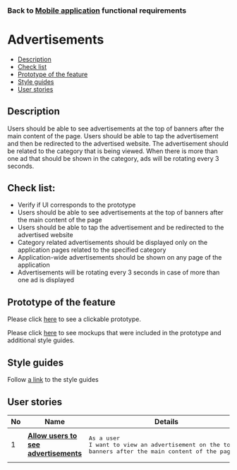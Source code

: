 ### Back to [Mobile application](../../#mobile-application) functional requirements

# Advertisements

- [Description](#description)
- [Check list](#check-list)
- [Prototype of the feature](#prototype-of-the-feature)
- [Style guides](#style-guides)
- [User stories](#user-stories)

## Description

Users should be able to see advertisements at the top of banners after the main content of the page. Users should be able to tap the advertisement and then be redirected to the advertised website. The advertisement should be related to the category that is being viewed. 
When there is more than one ad that should be shown in the category, ads will be rotating every 3 seconds.

## Check list:

  - Verify if UI corresponds to the prototype
  - Users should be able to see advertisements at the top of banners after the main content of the page
  - Users should be able to tap the advertisement and be redirected to the advertised website
  - Category related advertisements should be displayed only on the application pages related to the specified category
  - Application-wide advertisements should be shown on any page of the application
  - Advertisements will be rotating every 3 seconds in case of more than one ad is displayed

## Prototype of the feature

Please click [here](https://www.figma.com/proto/JVDTph8VY9Ye7kz8BTDxhJ/1-Sports-Hub-General-Prototype?page-id=0%3A5852&node-id=0%3A7481&viewport=-1637%2C-969%2C0.37520089745521545&scaling=scale-down) to see a clickable prototype.

Please click [here](https://www.figma.com/file/egXgh8BYD7Xaa0JeMNhv9R/Manage-advertisements?node-id=0%3A1075) to see mockups that were included in the prototype and additional style guides.

## Style guides

Follow [a link](https://www.figma.com/proto/0zkkf5WC77OSpvyD6YXpFE/Style-guides?page-id=0%3A1&node-id=19%3A5368&viewport=266%2C48%2C0.54&scaling=min-zoom&starting-point-node-id=19%3A5368) to the style guides

## User stories

No           |      Name     |   Details
------------ | ------------- | -------------
1 |[**Allow users to see advertisements**](/sports_hub_portal/mobile_application_features/advertisements/user_stories/view_ads)|<pre>As a user<br>I want to view an advertisement on the top of banners after the main content of the page</pre>
